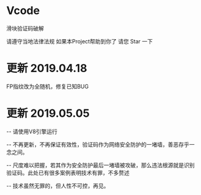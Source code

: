 # Vcode

滑块验证码破解

请遵守当地法律法规
如果本Project帮助到你了 请您 Star 一下


更新 2019.04.18
=====================================================================================================================================
FP指纹改为全随机，修复已知BUG

更新 2019.05.05 
=====================================================================================================================================
--  请使用V8引擎运行

--  不再更新，不再保证有效性，验证码作为网络安全防护的一堵墙，善恶存乎一念之间。

--  尺度难以把握，若其作为安全防护最后一堵墙被攻破，那么违法根源就是识别验证码。此处已有很多案例表明技术有罪，不多赘述

--  技术虽然无罪的，但人性不可控，再见。

